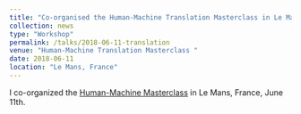 ```yaml
---
title: "Co-organised the Human-Machine Translation Masterclass in Le Mans"
collection: news
type: "Workshop"
permalink: /talks/2018-06-11-translation
venue: "Human-Machine Translation Masterclass "
date: 2018-06-11
location: "Le Mans, France"
---
```


I co-organized the [Human-Machine Masterclass](https://univlemanstrad.sciencesconf.org/) in Le Mans, France, June 11th.



